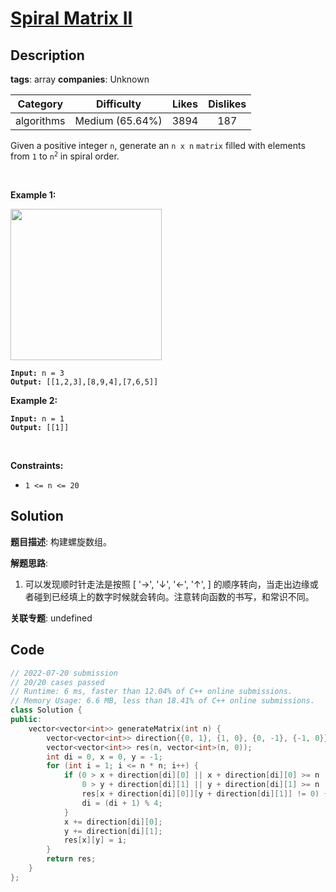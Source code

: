 # [Spiral Matrix II](https://leetcode.com/problems/spiral-matrix-ii/description/)

## Description

**tags**: array
**companies**: Unknown

|  Category  |   Difficulty    | Likes | Dislikes |
| :--------: | :-------------: | :---: | :------: |
| algorithms | Medium (65.64%) | 3894  |   187    |

<p>Given a positive integer <code>n</code>, generate an <code>n x n</code> <code>matrix</code> filled with elements from <code>1</code> to <code>n<sup>2</sup></code> in spiral order.</p>

<p>&nbsp;</p>
<p><strong>Example 1:</strong></p>
<img alt="" src="https://assets.leetcode.com/uploads/2020/11/13/spiraln.jpg" style="width: 242px; height: 242px;" />
<pre><code><strong>Input:</strong> n = 3
<strong>Output:</strong> [[1,2,3],[8,9,4],[7,6,5]]</code></pre>

<p><strong>Example 2:</strong></p>

<pre><code><strong>Input:</strong> n = 1
<strong>Output:</strong> [[1]]</code></pre>

<p>&nbsp;</p>
<p><strong>Constraints:</strong></p>

<ul>
  <li><code>1 &lt;= n &lt;= 20</code></li>
</ul>

## Solution

**题目描述**: 构建螺旋数组。

**解题思路**:

1. 可以发现顺时针走法是按照 [ '→', '↓', '←', '↑', ] 的顺序转向，当走出边缘或者碰到已经填上的数字时候就会转向。注意转向函数的书写，和常识不同。

**关联专题**: undefined

## Code

```cpp
// 2022-07-20 submission
// 20/20 cases passed
// Runtime: 6 ms, faster than 12.04% of C++ online submissions.
// Memory Usage: 6.6 MB, less than 18.41% of C++ online submissions.
class Solution {
public:
    vector<vector<int>> generateMatrix(int n) {
        vector<vector<int>> direction{{0, 1}, {1, 0}, {0, -1}, {-1, 0}};
        vector<vector<int>> res(n, vector<int>(n, 0));
        int di = 0, x = 0, y = -1;
        for (int i = 1; i <= n * n; i++) {
            if (0 > x + direction[di][0] || x + direction[di][0] >= n ||
                0 > y + direction[di][1] || y + direction[di][1] >= n ||
                res[x + direction[di][0]][y + direction[di][1]] != 0) {
                di = (di + 1) % 4;
            }
            x += direction[di][0];
            y += direction[di][1];
            res[x][y] = i;
        }
        return res;
    }
};
```
